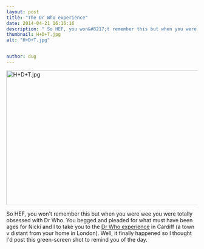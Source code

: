 ```yaml
---
layout: post
title: "The Dr Who experience"
date: 2014-04-21 16:16:16
description: " So HEF, you won&#8217;t remember this but when you were wee you were totally obsessed with Dr Who. You begged and pleaded for what must have been ages for Nicki and I to take you to the Dr Who&#8230;"
thumbnail: H+D+T.jpg
alt: "H+D+T.jpg"


author: dug
---
```


<p><img alt="H+D+T.jpg" src="http://donkeyontheedge.com/assets_c/2014/04/H%2BD%2BT-thumb-580xauto-1654.jpg" width="580" height="355" /></p>

<p>So <span class="caps">HEF, </span>you won't remember this but when you were wee you were totally obsessed with Dr Who. You begged and pleaded for what must have been ages for Nicki and I to take you to the <a href="http://www.doctorwhoexperience.com/experience.php">Dr Who experience</a> in Cardiff (a town v distant from your home in London). Well, it finally happened so I thought I'd post this green-screen shot to remind you of the day.</p>
